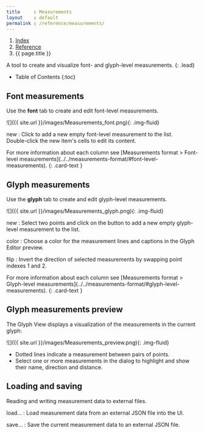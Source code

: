 ```yaml
---
title     : Measurements
layout    : default
permalink : /reference/measurements/
---
```


<nav aria-label="breadcrumb">
  <ol class="breadcrumb small">
    <li class="breadcrumb-item"><a href="{{ site.url }}">Index</a></li>
    <li class="breadcrumb-item"><a href="{{ site.url }}/reference">Reference</a></li>
    <li class="breadcrumb-item active" aria-current="page">{{ page.title }}</li>
  </ol>
</nav>

A tool to create and visualize font- and glyph-level measurements.
{: .lead}


* Table of Contents
{:toc}


Font measurements
-----------------

Use the **font** tab to create and edit font-level measurements.

![]({{ site.url }}/images/Measurements_font.png){: .img-fluid}

new
: Click to add a new empty font-level measurement to the list.  
  Double-click the new item's cells to edit its content.

<div class="alert alert-primary" role="alert" markdown='1'>
For more information about each column see [Measurements format > Font-level measurements](../../measurements-format/#font-level-measurements).
{: .card-text }
</div>


Glyph measurements
------------------

Use the **glyph** tab to create and edit glyph-level measurements.

![]({{ site.url }}/images/Measurements_glyph.png){: .img-fluid}

new
: Select two points and click on the button to add a new empty glyph-level measurement to the list.

color
: Choose a color for the measurement lines and captions in the Glyph Editor preview.

flip
: Invert the direction of selected measurements by swapping point indexes 1 and 2.

<div class="alert alert-primary" role="alert" markdown='1'>
For more information about each column see [Measurements format > Glyph-level measurements](../../measurements-format/#glyph-level-measurements).
{: .card-text }
</div>


Glyph measurements preview
--------------------------

The Glyph View displays a visualization of the measurements in the current glyph:

![]({{ site.url }}/images/Measurements_preview.png){: .img-fluid}

- Dotted lines indicate a measurement between pairs of points.
- Select one or more measurements in the dialog to highlight and show their name, direction and distance.


Loading and saving
------------------

Reading and writing measurement data to external files.

load…
: Load measurement data from an external JSON file into the UI.

save…
: Save the current measurement data to an external JSON file.

